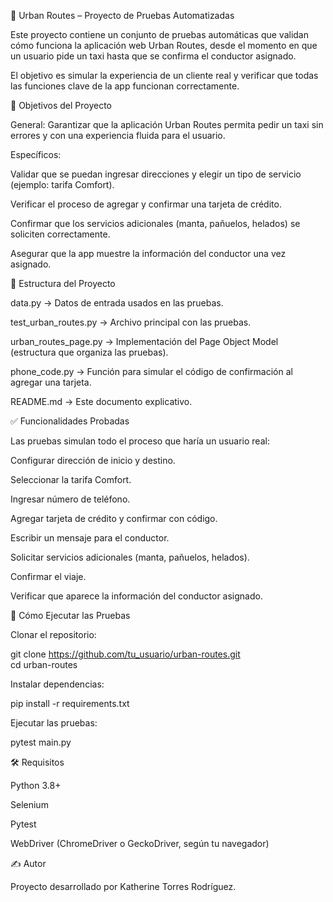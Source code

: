 🚕 Urban Routes – Proyecto de Pruebas Automatizadas

Este proyecto contiene un conjunto de pruebas automáticas que validan cómo funciona la aplicación web Urban Routes, desde el momento en que un usuario pide un taxi hasta que se confirma el conductor asignado.

El objetivo es simular la experiencia de un cliente real y verificar que todas las funciones clave de la app funcionan correctamente.

🎯 Objetivos del Proyecto

General: Garantizar que la aplicación Urban Routes permita pedir un taxi sin errores y con una experiencia fluida para el usuario.

Específicos:

Validar que se puedan ingresar direcciones y elegir un tipo de servicio (ejemplo: tarifa Comfort).

Verificar el proceso de agregar y confirmar una tarjeta de crédito.

Confirmar que los servicios adicionales (manta, pañuelos, helados) se soliciten correctamente.

Asegurar que la app muestre la información del conductor una vez asignado.

📂 Estructura del Proyecto

data.py → Datos de entrada usados en las pruebas.

test_urban_routes.py → Archivo principal con las pruebas.

urban_routes_page.py → Implementación del Page Object Model (estructura que organiza las pruebas).

phone_code.py → Función para simular el código de confirmación al agregar una tarjeta.

README.md → Este documento explicativo.

✅ Funcionalidades Probadas

Las pruebas simulan todo el proceso que haría un usuario real:

Configurar dirección de inicio y destino.

Seleccionar la tarifa Comfort.

Ingresar número de teléfono.

Agregar tarjeta de crédito y confirmar con código.

Escribir un mensaje para el conductor.

Solicitar servicios adicionales (manta, pañuelos, helados).

Confirmar el viaje.

Verificar que aparece la información del conductor asignado.

🚀 Cómo Ejecutar las Pruebas

Clonar el repositorio:

git clone https://github.com/tu_usuario/urban-routes.git  
cd urban-routes


Instalar dependencias:

pip install -r requirements.txt


Ejecutar las pruebas:

pytest main.py

🛠 Requisitos

Python 3.8+

Selenium

Pytest

WebDriver (ChromeDriver o GeckoDriver, según tu navegador)

✍️ Autor

Proyecto desarrollado por Katherine Torres Rodríguez.
